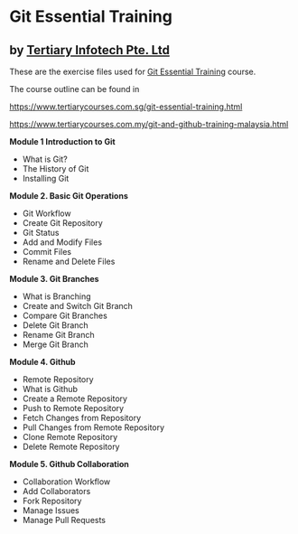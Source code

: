 # Git Essential Training
## by [Tertiary Infotech Pte. Ltd](https://www.tertiarycourses.com.sg/)

These are the exercise files used for [Git Essential Training](https://www.tertiarycourses.com.sg/git-essential-training.html) course. 

The course outline can be found in 

https://www.tertiarycourses.com.sg/git-essential-training.html

https://www.tertiarycourses.com.my/git-and-github-training-malaysia.html


<p><strong>Module 1 Introduction to Git</strong></p>
<ul>
<li>What is Git?</li>
<li>The History of Git</li>
<li>Installing Git</li>
</ul>
<p><strong>Module 2. Basic Git Operations</strong></p>
<ul>
<li>Git Workflow</li>
<li>Create Git Repository</li>
<li>Git Status</li>
<li>Add and Modify Files</li>
<li>Commit Files</li>
<li>Rename and Delete Files</li>
</ul>
<p><strong>Module 3. Git Branches</strong></p>
<ul>
<li>What is Branching</li>
<li>Create and Switch Git Branch</li>
<li>Compare Git Branches</li>
<li>Delete Git Branch</li>
<li>Rename Git Branch</li>
<li>Merge Git Branch</li>
</ul>
<p><strong>Module 4. Github</strong></p>
<ul>
<li>Remote Repository</li>
<li>What is Github</li>
<li>Create a Remote Repository</li>
<li>Push to Remote Repository</li>
<li>Fetch Changes from Repository</li>
<li>Pull Changes from Remote Repository</li>
<li>Clone Remote Repository</li>
<li>Delete Remote Repository</li>
</ul>
<p><strong>Module 5. Github Collaboration</strong> </p>
<ul>
<li>Collaboration Workflow</li>
<li>Add Collaborators</li>
<li>Fork Repository</li>
<li>Manage Issues</li>
<li>Manage Pull Requests</li>
</ul>
